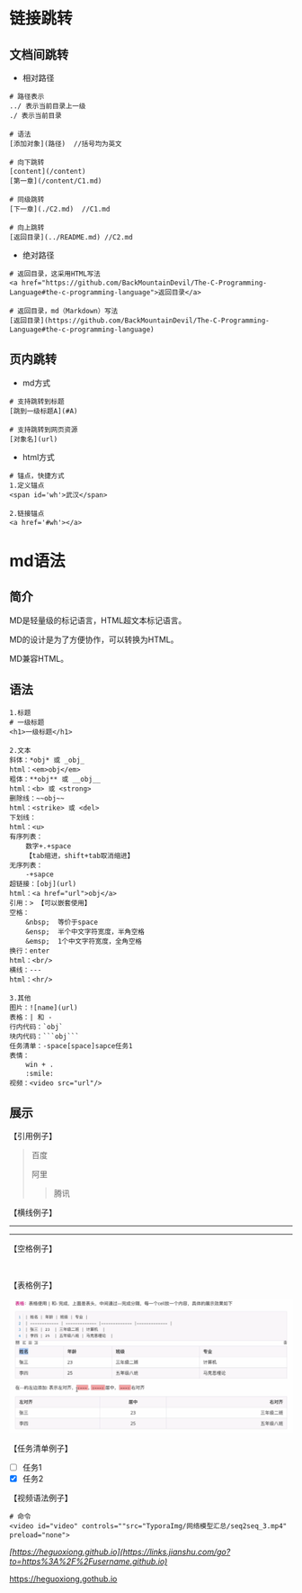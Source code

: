 # 链接跳转

## 文档间跳转

- 相对路径

```shell
# 路径表示
../ 表示当前目录上一级
./ 表示当前目录

# 语法
[添加对象](路径)	//括号均为英文

# 向下跳转
[content](/content)
[第一章](/content/C1.md)

# 同级跳转
[下一章](./C2.md) 	//C1.md

# 向上跳转
[返回目录](../README.md) //C2.md
```

- 绝对路径

```shell
# 返回目录，这采用HTML写法
<a href="https://github.com/BackMountainDevil/The-C-Programming-Language#the-c-programming-language">返回目录</a>

# 返回目录，md（Markdown）写法
[返回目录](https://github.com/BackMountainDevil/The-C-Programming-Language#the-c-programming-language)
```



## 页内跳转

- md方式

```shell
# 支持跳转到标题
[跳到一级标题A](#A)

# 支持跳转到网页资源
[对象名](url)
```

- html方式

```shell
# 锚点，快捷方式
1.定义锚点
<span id='wh'>武汉</span>

2.链接锚点
<a href='#wh'></a>
```



# md语法

## 简介

MD是轻量级的标记语言，HTML超文本标记语言。

MD的设计是为了方便协作，可以转换为HTML。

MD兼容HTML。

## 语法

```shell
1.标题
# 一级标题
<h1>一级标题</h1>

2.文本
斜体：*obj* 或 _obj_
html：<em>obj</em>
粗体：**obj** 或 __obj__
html：<b> 或 <strong>
删除线：~~obj~~
html：<strike> 或 <del>
下划线：
html：<u>
有序列表：
	数字+.+space
	【tab缩进，shift+tab取消缩进】
无序列表：
	-+sapce
超链接：[obj](url)
html：<a href="url">obj</a>
引用：> 【可以嵌套使用】
空格：
	&nbsp;  等价于space
	&ensp;  半个中文字符宽度，半角空格
	&emsp;  1个中文字符宽度，全角空格
换行：enter
html：<br/>
横线：---
html：<hr/>

3.其他
图片：![name](url)
表格：| 和 -
行内代码：`obj`
块内代码：```obj```
任务清单：-space[space]sapce任务1
表情：
	win + .
	:smile:
视频：<video src="url"/>
```

## 展示

【引用例子】

>百度
>
>阿里
>
>> 腾讯

【横线例子】

---

<hr/>

【空格例子】

&nbsp;

【表格例子】

![image-20221212150853635](TyporaImg/Markdown语法/image-20221212150853635.png)

【任务清单例子】

- [ ] 任务1
- [x] 任务2

【视频语法例子】

```shell
# 命令
<video id="video" controls=""src="TyporaImg/网络模型汇总/seq2seq_3.mp4" preload="none">
```





*[https://heguoxiong.github.io](https://links.jianshu.com/go?to=https%3A%2F%2Fusername.github.io)*





https://heguoxiong.gothub.io

